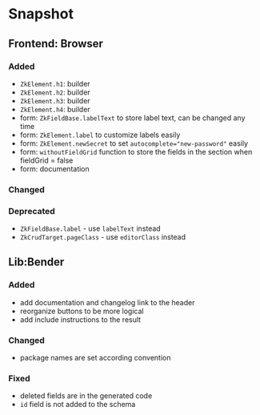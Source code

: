 # Snapshot

## Frontend: Browser

### Added

- `ZkElement.h1`: builder
- `ZkElement.h2`: builder
- `ZkElement.h3`: builder
- `ZkElement.h4`: builder
- form: `ZkFieldBase.labelText` to store label text, can be changed any time
- form: `ZkElement.label` to customize labels easily
- form: `ZkElement.newSecret` to set `autocomplete="new-password"` easily
- form: `withoutFieldGrid` function to store the fields in the section when fieldGrid = false  
- form: documentation

### Changed

### Deprecated

- `ZkFieldBase.label` - use `labelText` instead
- `ZkCrudTarget.pageClass` - use `editorClass` instead

## Lib:Bender

### Added

- add documentation and changelog link to the header
- reorganize buttons to be more logical
- add include instructions to the result

### Changed

- package names are set according convention

### Fixed

- deleted fields are in the generated code
- `id` field is not added to the schema
